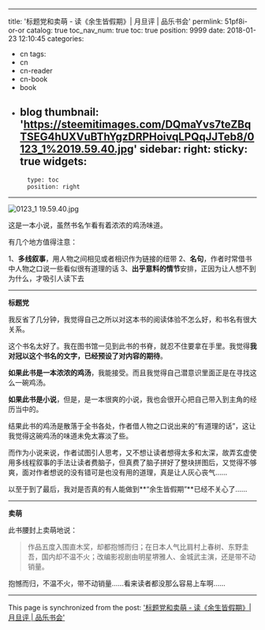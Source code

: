 
---
title: '标题党和卖萌 - 读《余生皆假期》| 月旦评 | 品乐书会'
permlink: 51pf8i-or-or
catalog: true
toc_nav_num: true
toc: true
position: 9999
date: 2018-01-23 12:10:45
categories:
- cn
tags:
- cn
- cn-reader
- cn-book
- book
- blog
thumbnail: 'https://steemitimages.com/DQmaYvs7teZBqTSEG4hUXVuBThYgzDRPHoivqLPQqJJTeb8/0123_1%2019.59.40.jpg'
sidebar:
    right:
        sticky: true
widgets:
    -
        type: toc
        position: right
---


![0123_1 19.59.40.jpg](https://steemitimages.com/DQmaYvs7teZBqTSEG4hUXVuBThYgzDRPHoivqLPQqJJTeb8/0123_1%2019.59.40.jpg)

这是一本小说，虽然书名乍看有着浓浓的鸡汤味道。

有几个地方值得注意：

1、**多线叙事**，用人物之间相见或者相识作为链接的纽带
2、**名句**，作者时常借书中人物之口说一些看似很有道理的话
3、**出乎意料的情节**安排，正因为让人想不到为什么，才吸引人读下去

*****************************

**标题党**

我反省了几分钟，我觉得自己之所以对这本书的阅读体验不怎么好，和书名有很大关系。

这个书名太好了。我在图书馆一见到此书的书脊，就忍不住要拿在手里。我觉得**我对冠以这个书名的文字，已经预设了对内容的期待**。

**如果此书是一本浓浓的鸡汤**，我能接受。而且我觉得自己潜意识里面正是在寻找这么一碗鸡汤。

**如果此书是小说**，但是，是一本很爽的小说，我也会很开心把自己带入到主角的经历当中的。

结果此书的鸡汤是散落于全书各处，作者借人物之口说出来的“有道理的话”，这让我觉得这碗鸡汤的味道未免太寡淡了些。

而作为小说来说，作者试图引人思考，又不想让读者想得太多和太深，故弄玄虚使用多线程叙事的手法让读者费脑子，但真费了脑子拼好了整块拼图后，又觉得不够爽，面对作者想说的没有错可是也没有用的道理，真是让人灰心丧气……

以至于到了最后，我对是否真的有人能做到**“余生皆假期”**已经不关心了……

*******************


**卖萌**

此书腰封上卖萌地说：

>作品五度入围直木奖，却都抱憾而归；在日本人气比肩村上春树、东野圭吾，国内却不温不火；改编影视剧由明星堺雅人、金城武主演，还是带不动销量。

抱憾而归，不温不火，带不动销量……看来读者都没那么容易上车啊……

- - -

This page is synchronized from the post: ['标题党和卖萌 - 读《余生皆假期》| 月旦评 | 品乐书会'](https://steemit.com/@weisheng167388/51pf8i-or-or)
